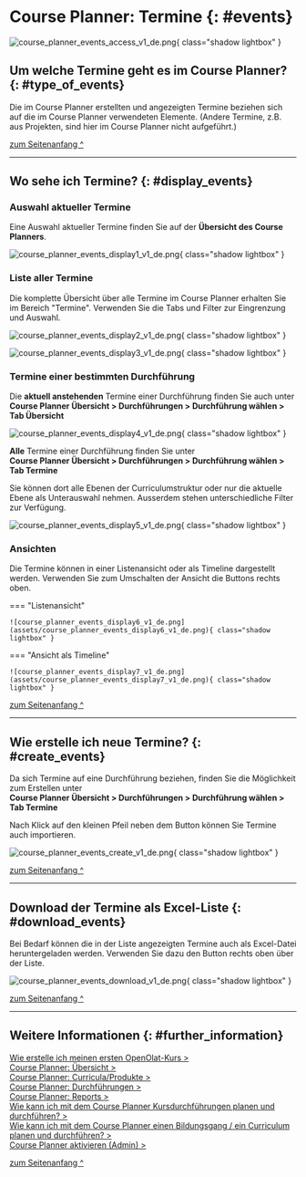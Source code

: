 # Course Planner: Termine {: #events}


![course_planner_events_access_v1_de.png](assets/course_planner_events_access_v1_de.png){ class="shadow lightbox" }

## Um welche Termine geht es im Course Planner? {: #type_of_events}

Die im Course Planner erstellten und angezeigten Termine beziehen sich auf die im Course Planner verwendeten Elemente. (Andere Termine, z.B. aus Projekten, sind hier im Course Planner nicht aufgeführt.)

[zum Seitenanfang ^](#events)

---


## Wo sehe ich Termine? {: #display_events}

### Auswahl aktueller Termine

Eine Auswahl aktueller Termine finden Sie auf der **Übersicht des Course Planners**. 

![course_planner_events_display1_v1_de.png](assets/course_planner_events_display1_v1_de.png){ class="shadow lightbox" }



### Liste aller Termine

Die komplette Übersicht über alle Termine im Course Planner erhalten Sie im Bereich "Termine". Verwenden Sie die Tabs und Filter zur Eingrenzung und Auswahl.

![course_planner_events_display2_v1_de.png](assets/course_planner_events_display2_v1_de.png){ class="shadow lightbox" }

![course_planner_events_display3_v1_de.png](assets/course_planner_events_display3_v1_de.png){ class="shadow lightbox" }




### Termine einer bestimmten Durchführung

Die **aktuell anstehenden** Termine einer Durchführung finden Sie auch unter<br>
**Course Planner Übersicht > Durchführungen > Durchführung wählen > Tab Übersicht**

![course_planner_events_display4_v1_de.png](assets/course_planner_events_display4_v1_de.png){ class="shadow lightbox" }

**Alle** Termine einer Durchführung finden Sie unter<br>
**Course Planner Übersicht > Durchführungen > Durchführung wählen > Tab Termine**

Sie können dort alle Ebenen der Curriculumstruktur oder nur die aktuelle Ebene als Unterauswahl nehmen. Ausserdem stehen unterschiedliche Filter zur Verfügung.

![course_planner_events_display5_v1_de.png](assets/course_planner_events_display5_v1_de.png){ class="shadow lightbox" }

### Ansichten

Die Termine können in einer Listenansicht oder als Timeline dargestellt werden. Verwenden Sie zum Umschalten der Ansicht die Buttons rechts oben.

=== "Listenansicht"

    ![course_planner_events_display6_v1_de.png](assets/course_planner_events_display6_v1_de.png){ class="shadow lightbox" }

=== "Ansicht als Timeline"

    ![course_planner_events_display7_v1_de.png](assets/course_planner_events_display7_v1_de.png){ class="shadow lightbox" }


[zum Seitenanfang ^](#events)


---


## Wie erstelle ich neue Termine?  {: #create_events}

Da sich Termine auf eine Durchführung beziehen, finden Sie die Möglichkeit zum Erstellen unter<br>
**Course Planner Übersicht > Durchführungen > Durchführung wählen > Tab Termine**

Nach Klick auf den kleinen Pfeil neben dem Button können Sie Termine auch importieren. 

![course_planner_events_create_v1_de.png](assets/course_planner_events_create_v1_de.png){ class="shadow lightbox" }

[zum Seitenanfang ^](#events)


---

## Download der Termine als Excel-Liste  {: #download_events}

Bei Bedarf können die in der Liste angezeigten Termine auch als Excel-Datei heruntergeladen werden. Verwenden Sie dazu den Button rechts oben über der Liste.

![course_planner_events_download_v1_de.png](assets/course_planner_events_download_v1_de.png){ class="shadow lightbox" }


[zum Seitenanfang ^](#events)


---


## Weitere Informationen {: #further_information}

[Wie erstelle ich meinen ersten OpenOlat-Kurs >](../my_first_course/my_first_course.de.md)<br>
[Course Planner: Übersicht >](../../manual_user/area_modules/Course_Planner.de.md)<br>
[Course Planner: Curricula/Produkte >](../../manual_user/area_modules/Course_Planner_Products.de.md)<br>
[Course Planner: Durchführungen >](../../manual_user/area_modules/Course_Planner_Implementations.de.md)<br>
[Course Planner: Reports >](../../manual_user/area_modules/Course_Planner_Reports.de.md)<br>
[Wie kann ich mit dem Course Planner Kursdurchführungen planen und durchführen? >](../../manual_how-to/course_planner_courses/course_planner_courses.de.md)<br>
[Wie kann ich mit dem Course Planner einen Bildungsgang / ein Curriculum planen und durchführen? >](../../manual_how-to/course_planner_curriculum/course_planner_curriculum.de.md)<br>
[Course Planner aktivieren (Admin) >](../../manual_admin/administration/Modules_Course_Planner.de.md)<br>

[zum Seitenanfang ^](#events)

